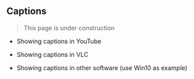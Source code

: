 ﻿## Captions

> This page is under construction

- Showing captions in YouTube

- Showing captions in VLC

- Showing captions in other software (use Win10 as example)
